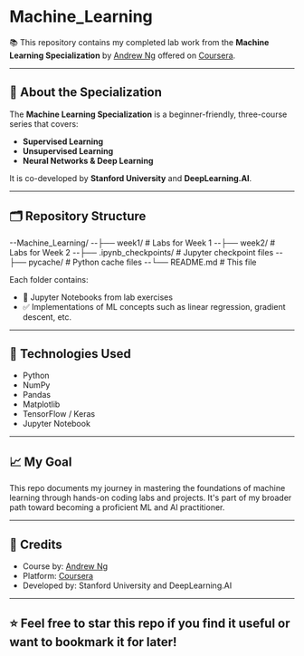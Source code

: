 # Machine_Learning

📚 This repository contains my completed lab work from the **Machine Learning Specialization** by [Andrew Ng](https://www.andrewng.org/) offered on [Coursera](https://www.coursera.org/specializations/machine-learning-introduction).

---

## 📌 About the Specialization

The **Machine Learning Specialization** is a beginner-friendly, three-course series that covers:
- **Supervised Learning**
- **Unsupervised Learning**
- **Neural Networks & Deep Learning**

It is co-developed by **Stanford University** and **DeepLearning.AI**.

---

## 🗂️ Repository Structure

--Machine_Learning/
--├── week1/ # Labs for Week 1
--├── week2/ # Labs for Week 2
--├── .ipynb_checkpoints/ # Jupyter checkpoint files
--├── pycache/ # Python cache files
--└── README.md # This file


Each folder contains:
- 📓 Jupyter Notebooks from lab exercises
- ✅ Implementations of ML concepts such as linear regression, gradient descent, etc.

---

## 🚀 Technologies Used

- Python
- NumPy
- Pandas
- Matplotlib
- TensorFlow / Keras
- Jupyter Notebook

---

## 📈 My Goal

This repo documents my journey in mastering the foundations of machine learning through hands-on coding labs and projects. It's part of my broader path toward becoming a proficient ML and AI practitioner.

---

## 🧠 Credits

- Course by: [Andrew Ng](https://www.andrewng.org/)
- Platform: [Coursera](https://www.coursera.org/specializations/machine-learning-introduction)
- Developed by: Stanford University and DeepLearning.AI

---

## ⭐️ Feel free to star this repo if you find it useful or want to bookmark it for later!
